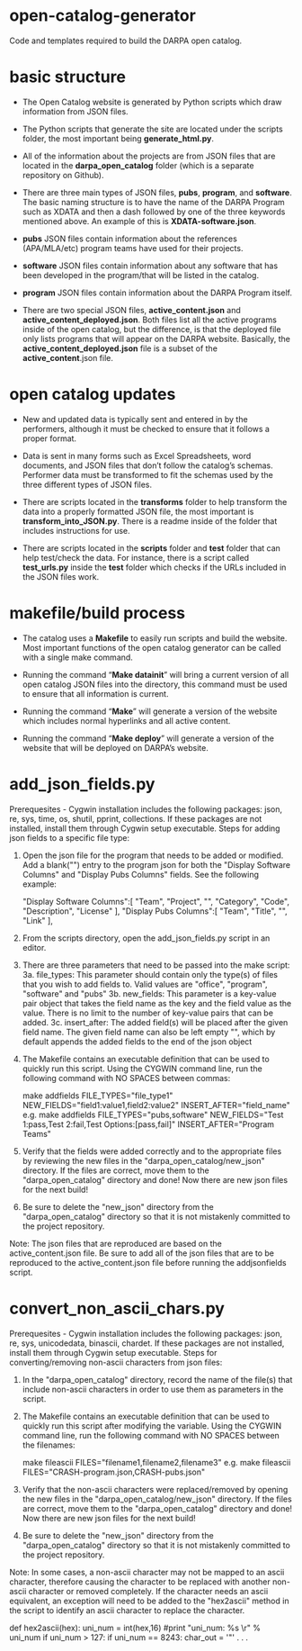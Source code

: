 open-catalog-generator
======================

Code and templates required to build the DARPA open catalog.

basic structure
=========================

- The Open Catalog website is generated by Python scripts which draw information from JSON files.

- The Python scripts that generate the site are located under the scripts folder, the most important being **generate_html.py**.

- All of the information about the projects are from JSON files that are located in the **darpa\_open\_catalog** folder (which is a separate repository on Github).

- There are three main types of JSON files, **pubs**, **program**, and **software**. The basic naming structure is to have the name of the DARPA Program such as XDATA and then a dash followed by one of the three keywords mentioned above. An example of this is **XDATA-software.json**.

- **pubs** JSON files contain information about the references (APA/MLA/etc) program teams have used for their projects.

- **software** JSON files contain information about any software that has been developed in the program/that will be listed in the catalog.

- **program** JSON files contain information about the DARPA Program itself.

- There are two special JSON files, **active\_content.json** and **active\_content\_deployed.json**. Both files list all the active programs inside of the open catalog, but the difference, is that the deployed file only lists programs that will appear on the DARPA website. Basically, the **active\_content\_deployed.json** file is a subset of the **active\_content**.json file.

open catalog updates
=========================

- New and updated data is typically sent and entered in by the performers, although it must be checked to ensure that it follows a proper format.

- Data is sent in many forms such as Excel Spreadsheets, word documents, and JSON files that don’t follow the catalog’s schemas. Performer data must be transformed to fit the schemas used by the three different types of JSON files.

- There are scripts located in the **transforms** folder to help transform the data into a properly formatted JSON file, the most important is **transform\_into\_JSON.py**. There is a readme inside of the folder that includes instructions for use.

- There are scripts located in the **scripts** folder and **test** folder that can help test/check the data. For instance, there is a script called **test_urls.py** inside the **test** folder which checks if the URLs included in the JSON files work.

makefile/build process
=========================

- The catalog uses a **Makefile** to easily run scripts and build the website. Most important functions of the open catalog generator can be called with a single make command.

- Running the command “**Make datainit**” will bring a current version of all open catalog JSON files into the directory, this command must be used to ensure that all information is current.

- Running the command “**Make**” will generate a version of the website which includes normal hyperlinks and all active content.

- Running the command “**Make deploy**” will generate a version of the website that will be deployed on DARPA’s website.

add_json_fields.py
=========================
Prerequesites - Cygwin installation includes the following packages: json, re, sys, time, os, shutil, pprint, collections. If these packages are not installed, install them through Cygwin setup executable.
Steps for adding json fields to a specific file type:

1. Open the json file for the program that needs to be added or modified. Add a blank("") entry to the program json for both the "Display Software Columns" and "Display Pubs Columns" fields. See the following example:

    "Display Software Columns":[
        "Team",
        "Project",
		"",
        "Category",
        "Code",
        "Description",
        "License"
    ],
    "Display Pubs Columns":[
        "Team",
        "Title",
		"",
        "Link"
    ],

2. From the scripts directory, open the add_json_fields.py script in an editor. 

3. There are three parameters that need to be passed into the make script:
  3a. file_types: This parameter should contain only the type(s) of files that you wish to add fields to. Valid values are "office", "program", "software" and "pubs"
  3b. new_fields: This parameter is a key-value pair object that takes the field name as the key and the field value as the value. There is no limit to the number of key-value pairs that can be added.
  3c. insert_after: The added field(s) will be placed after the given field name. The given field name can also be left empty "", which by default appends the added fields to the end of the json object 
  
4. The Makefile contains an executable definition that can be used to quickly run this script. Using the CYGWIN command line, run the following command with NO SPACES between commas:

	make addfields FILE_TYPES="file_type1" NEW_FIELDS="field1:value1,field2:value2" INSERT_AFTER="field_name"
	e.g. make addfields FILE_TYPES="pubs,software" NEW_FIELDS="Test 1:pass,Test 2:fail,Test Options:[pass,fail]" INSERT_AFTER="Program Teams"

5. Verify that the fields were added correctly and to the appropriate files by reviewing the new files in the "darpa_open_catalog/new_json" directory. If the files are correct, move them to the "darpa_open_catalog" directory and done! Now there are new json files for the next build!

6. Be sure to delete the "new_json" directory from the "darpa_open_catalog" directory so that it is not mistakenly committed to the project repository. 

Note: The json files that are reproduced are based on the active_content.json file. Be sure to add all of the json files that are to be reproduced to the active_content.json file before running the addjsonfields script.


convert_non_ascii_chars.py
=========================
Prerequesites - Cygwin installation includes the following packages: json, re, sys, unicodedata, binascii, chardet. If these packages are not installed, install them through Cygwin setup executable.
Steps for converting/removing non-ascii characters from json files:

1. In the "darpa_open_catalog" directory, record the name of the file(s) that include non-ascii characters in order to use them as parameters in the script. 
 
2. The Makefile contains an executable definition that can be used to quickly run this script after modifying the variable. Using the CYGWIN command line, run the following command with NO SPACES between the filenames:
   
   make fileascii FILES="filename1,filename2,filename3"
   e.g. make fileascii FILES="CRASH-program.json,CRASH-pubs.json"

3. Verify that the non-ascii characters were replaced/removed by opening the new files in the "darpa_open_catalog/new_json" directory. If the files are correct, move them to the "darpa_open_catalog" directory and done! Now there are new json files for the next build!

4. Be sure to delete the "new_json" directory from the "darpa_open_catalog" directory so that it is not mistakenly committed to the project repository. 

Note: In some cases, a non-ascii character may not be mapped to an ascii character, therefore causing the character to be replaced with another non-ascii character or removed completely. If the character needs an ascii equivalent, an exception will need to be added to the "hex2ascii" method in the script to identify an ascii character to replace the character.

  def hex2ascii(hex):
    uni_num = int(hex,16)
    #print "uni_num: %s \r" % uni_num 
    if uni_num > 127:
      if uni_num == 8243:
        char_out = '"'
		.
		.
		.
